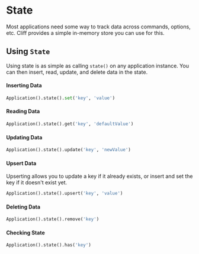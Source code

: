 # State

Most applications need some way to track data across commands, options, etc. Cliff provides a simple in-memory store you can use for this.

## Using `State`

Using state is as simple as calling `state()` on any application instance. You can then insert, read, update, and delete data in the state.

#### Inserting Data

```python
Application().state().set('key', 'value')
```

#### Reading Data

```python
Application().state().get('key', 'defaultValue')
```

#### Updating Data

```python
Application().state().update('key', 'newValue')
```

#### Upsert Data

Upserting allows you to update a key if it already exists, or insert and set the key if it doesn't exist yet.

```python
Application().state().upsert('key', 'value')
```

#### Deleting Data

```python
Application().state().remove('key')
```

#### Checking State

```python
Application().state().has('key')
```